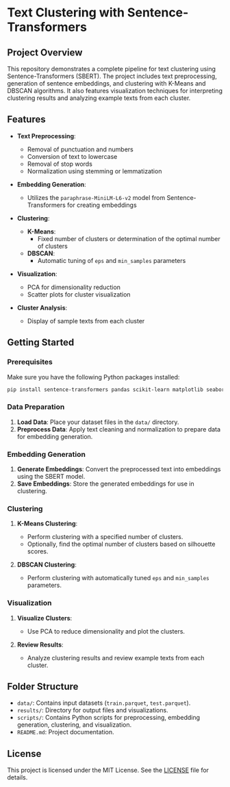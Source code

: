 # Text Clustering with Sentence-Transformers

## Project Overview

This repository demonstrates a complete pipeline for text clustering using Sentence-Transformers (SBERT). The project includes text preprocessing, generation of sentence embeddings, and clustering with K-Means and DBSCAN algorithms. It also features visualization techniques for interpreting clustering results and analyzing example texts from each cluster.

## Features

- **Text Preprocessing**:
  - Removal of punctuation and numbers
  - Conversion of text to lowercase
  - Removal of stop words
  - Normalization using stemming or lemmatization

- **Embedding Generation**:
  - Utilizes the `paraphrase-MiniLM-L6-v2` model from Sentence-Transformers for creating embeddings

- **Clustering**:
  - **K-Means**:
    - Fixed number of clusters or determination of the optimal number of clusters
  - **DBSCAN**:
    - Automatic tuning of `eps` and `min_samples` parameters

- **Visualization**:
  - PCA for dimensionality reduction
  - Scatter plots for cluster visualization

- **Cluster Analysis**:
  - Display of sample texts from each cluster

## Getting Started

### Prerequisites

Make sure you have the following Python packages installed:

```bash
pip install sentence-transformers pandas scikit-learn matplotlib seaborn nltk
```

### Data Preparation

1. **Load Data**: Place your dataset files in the `data/` directory.
2. **Preprocess Data**: Apply text cleaning and normalization to prepare data for embedding generation.

### Embedding Generation

1. **Generate Embeddings**: Convert the preprocessed text into embeddings using the SBERT model.
2. **Save Embeddings**: Store the generated embeddings for use in clustering.

### Clustering

1. **K-Means Clustering**:
   - Perform clustering with a specified number of clusters.
   - Optionally, find the optimal number of clusters based on silhouette scores.

2. **DBSCAN Clustering**:
   - Perform clustering with automatically tuned `eps` and `min_samples` parameters.

### Visualization

1. **Visualize Clusters**:
   - Use PCA to reduce dimensionality and plot the clusters.

2. **Review Results**:
   - Analyze clustering results and review example texts from each cluster.

## Folder Structure

- `data/`: Contains input datasets (`train.parquet`, `test.parquet`).
- `results/`: Directory for output files and visualizations.
- `scripts/`: Contains Python scripts for preprocessing, embedding generation, clustering, and visualization.
- `README.md`: Project documentation.

## License

This project is licensed under the MIT License. See the [LICENSE](LICENSE) file for details.
